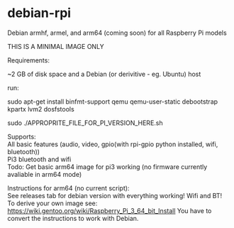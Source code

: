 # debian-rpi
Debian armhf, armel, and arm64 (coming soon) for all Raspberry Pi models

THIS IS A MINIMAL IMAGE ONLY

Requirements:

~2 GB of disk space and a Debian (or derivitive - eg. Ubuntu) host

run:

sudo apt-get install binfmt-support qemu qemu-user-static debootstrap kpartx lvm2 dosfstools

sudo ./APPROPRITE_FILE_FOR_PI_VERSION_HERE.sh

Supports:<br>
All basic features (audio, video, gpio(with rpi-gpio python installed, wifi, bluetooth))<br>
Pi3 bluetooth and wifi
<br>
Todo:
Get basic arm64 image for pi3 working (no firmware currently avaliable in arm64 mode)



Instructions for arm64 (no current script):<br>
See releases tab for debian version with everything working! Wifi and BT!
To derive your own image see: https://wiki.gentoo.org/wiki/Raspberry_Pi_3_64_bit_Install
You have to convert the instructions to work with Debian.
